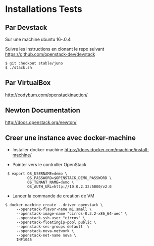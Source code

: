 # Installations Tests

## Par Devstack

Sur une machine ubuntu 16-.0.4

Suivre les instructions en clonant le repo suivant 
https://github.com/openstack-dev/devstack

```
$ git checkout stable/juno
$ ./stack.sh
```

## Par VirtualBox

http://codybum.com/openstackinaction/


## Newton Documentation

http://docs.openstack.org/newton/

## Creer une instance avec docker-machine

* Installer docker-machine
https://docs.docker.com/machine/install-machine/

* Pointer vers le controller OpenStack

```
 $ export OS_USERNAME=demo \
          OS_PASSWORD=$OPENSTACK_DEMO_PASSWORD \
          OS_TENANT_NAME=demo \
          OS_AUTH_URL=http://10.0.2.32:5000/v2.0
```

* Lancer la commande de creation de VM

```
$ docker-machine create --driver openstack \
     --openstack-flavor-name m1.small \
     --openstack-image-name "cirros-0.3.2-x86_64-uec" \
     --openstack-ssh-user "cirros" \
     --openstack-floatingip-pool public \
     --openstack-sec-groups default  \
     --openstack-nova-network \
     --openstack-net-name nova \
     INF1045
```

